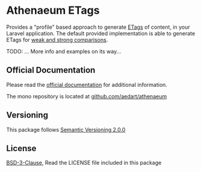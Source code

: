 # Athenaeum ETags

Provides a "profile" based approach to generate [ETags](https://developer.mozilla.org/en-US/docs/Web/HTTP/Headers/ETag) of content, in your Laravel application.
The default provided implementation is able to generate ETags for [weak and strong comparisons](https://httpwg.org/specs/rfc9110.html#entity.tag.comparison).

 TODO: ... More info and examples on its way... 

## Official Documentation

Please read the [official documentation](https://aedart.github.io/athenaeum/) for additional information.

The mono repository is located at [github.com/aedart/athenaeum](https://github.com/aedart/athenaeum)

## Versioning

This package follows [Semantic Versioning 2.0.0](http://semver.org/)

## License

[BSD-3-Clause](http://spdx.org/licenses/BSD-3-Clause), Read the LICENSE file included in this package
